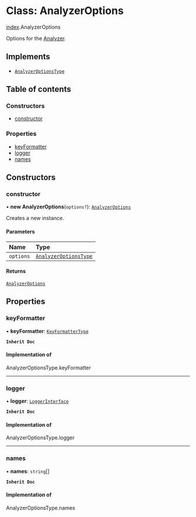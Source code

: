 # Class: AnalyzerOptions

[index](../modules/index.md).AnalyzerOptions

Options for the [Analyzer](index.Analyzer.md).

## Implements

- [`AnalyzerOptionsType`](../modules/types.md#analyzeroptionstype)

## Table of contents

### Constructors

- [constructor](index.AnalyzerOptions.md#constructor)

### Properties

- [keyFormatter](index.AnalyzerOptions.md#keyformatter)
- [logger](index.AnalyzerOptions.md#logger)
- [names](index.AnalyzerOptions.md#names)

## Constructors

### constructor

• **new AnalyzerOptions**(`options?`): [`AnalyzerOptions`](index.AnalyzerOptions.md)

Creates a new instance.

#### Parameters

| Name | Type |
| :------ | :------ |
| `options` | [`AnalyzerOptionsType`](../modules/types.md#analyzeroptionstype) |

#### Returns

[`AnalyzerOptions`](index.AnalyzerOptions.md)

## Properties

### keyFormatter

• **keyFormatter**: [`KeyFormatterType`](../modules/types.md#keyformattertype)

**`Inherit Doc`**

#### Implementation of

AnalyzerOptionsType.keyFormatter

___

### logger

• **logger**: [`LoggerInterface`](../interfaces/index.LoggerInterface.md)

**`Inherit Doc`**

#### Implementation of

AnalyzerOptionsType.logger

___

### names

• **names**: `string`[]

**`Inherit Doc`**

#### Implementation of

AnalyzerOptionsType.names
